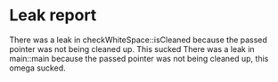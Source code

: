# Leak report
There was a leak in checkWhiteSpace::isCleaned because the passed pointer was not being cleaned up. This sucked  There was a leak in main::main because the passed pointer was not being cleaned up, this omega sucked.

